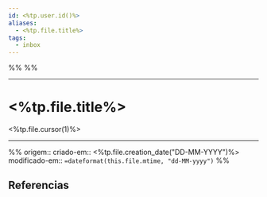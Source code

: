 ```yaml
---
id: <%tp.user.id()%>
aliases:
  - <%tp.file.title%>
tags:
  - inbox
---
```

%%
%%
___
# <%tp.file.title%>

<%tp.file.cursor(1)%>



---

%%
origem:: 
criado-em:: <%tp.file.creation_date("DD-MM-YYYY")%>
modificado-em:: `=dateformat(this.file.mtime, "dd-MM-yyyy")`
%%
## Referencias